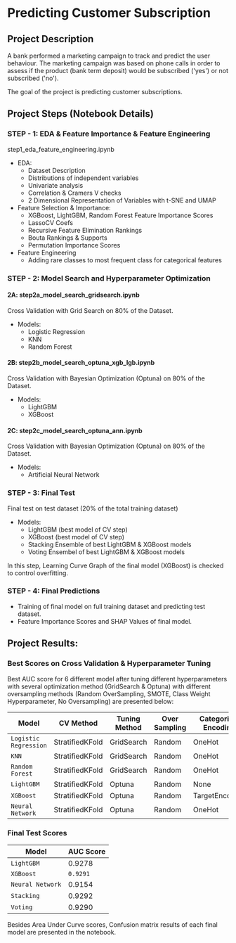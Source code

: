 # Predicting Customer Subscription

## Project Description

A bank performed a marketing campaign to track and predict the user behaviour. The marketing campaign was based on phone calls in order to assess if the product (bank term deposit) would be subscribed ('yes') or not subscribed ('no').

The goal of the project is predicting customer subscriptions.

## Project Steps (Notebook Details)

### STEP - 1: EDA & Feature Importance & Feature Engineering

step1_eda_feature_engineering.ipynb

* EDA:
  * Dataset Description
  * Distributions of independent variables
  * Univariate analysis
  * Correlation & Cramers V checks
  * 2 Dimensional Representation of Variables with t-SNE and UMAP
* Feature Selection & Importance:
  * XGBoost, LightGBM, Random Forest Feature Importance Scores
  * LassoCV Coefs
  * Recursive Feature Elimination Rankings
  * Bouta Rankings & Supports
  * Permutation Importance Scores
* Feature Engineering
  * Adding rare classes to most frequent class for categorical features

### STEP - 2: Model Search and Hyperparameter Optimization

#### 2A: step2a_model_search_gridsearch.ipynb

Cross Validation with Grid Search on 80% of the Dataset.
* Models:
  * Logistic Regression
  * KNN
  * Random Forest

#### 2B: step2b_model_search_optuna_xgb_lgb.ipynb

Cross Validation with Bayesian Optimization (Optuna) on 80% of the Dataset.
* Models:
  * LightGBM
  * XGBoost

#### 2C: step2c_model_search_optuna_ann.ipynb

Cross Validation with Bayesian Optimization (Optuna) on 80% of the Dataset.
* Models:
  * Artificial Neural Network

### STEP - 3: Final Test

Final test on test dataset (20% of the total training dataset)
* Models:
  * LightGBM (best model of CV step)
  * XGBoost (best model of CV step)
  * Stacking Ensemble of best LightGBM & XGBoost models
  * Voting Ensembel of best LightGBM & XGBoost models

In this step, Learning Curve Graph of the final model (XGBoost) is checked to control overfitting.

### STEP - 4: Final Predictions

* Training of final model on full training dataset and predicting test dataset.
* Feature Importance Scores and SHAP Values of final model.


## Project Results:

### Best Scores on Cross Validation & Hyperparameter Tuning

Best AUC score for 6 different model after tuning different hyperparameters with several optimization method (GridSearch & Optuna) with different oversampling methods (Random OverSampling, SMOTE, Class Weight Hyperparameter, No Oversampling) are presented below:

| Model | CV Method | Tuning Method | Over Sampling | Categorical Encoding | AUC Score |
| ------ | ------ | ------ | ------ | ------ | ------ |
| `Logistic Regression` | StratifiedKFold | GridSearch | Random | OneHot | 0.9150 |
| `KNN` | StratifiedKFold | GridSearch | Random | OneHot | 0.8337 |
| `Random Forest` | StratifiedKFold | GridSearch | Random | OneHot | 0.9271 |
| `LightGBM` | StratifiedKFold | Optuna | Random | None | 0.9307 |
| `XGBoost` | StratifiedKFold | Optuna | Random | TargetEncoding | `0.9310` |
| `Neural Network` | StratifiedKFold | Optuna | Random | OneHot | 0.9197 |

### Final Test Scores

| Model | AUC Score |
| ------ | ------ |
| `LightGBM` | 0.9278 |
| `XGBoost` | `0.9291` |
| `Neural Network` | 0.9154 |
| `Stacking` | 0.9292 |
| `Voting` | 0.9290 |

Besides Area Under Curve scores, Confusion matrix results of each final model are presented in the notebook.
